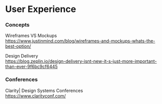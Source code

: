 # User Experience

### Concepts

Wireframes VS Mockups
<br>
https://www.justinmind.com/blog/wireframes-and-mockups-whats-the-best-option/


Design Delivery
<br>
https://blog.zeplin.io/design-delivery-isnt-new-it-s-just-more-important-than-ever-9f6bc9cf6445


### Conferences
Clarity| Design Systems Conferences
<br>
https://www.clarityconf.com/
